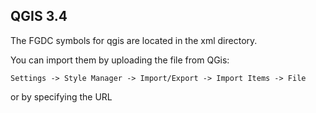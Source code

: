 ## QGIS 3.4 

The FGDC symbols for qgis are located in the xml directory.

You can import them by uploading the file from QGis:

```
Settings -> Style Manager -> Import/Export -> Import Items -> File
```

or by specifying the URL



